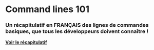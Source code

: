 # Command lines 101
### Un récapitulatif en FRANÇAIS des lignes de commandes basiques, que tous les développeurs doivent connaître ! 

**[Voir le récapitulatif](https://kodenationfr.github.io/command-lines-101/command-lines)**
